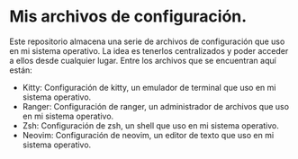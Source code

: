 # Mis archivos de configuración.

Este repositorio almacena una serie de archivos de configuración que uso en mi sistema operativo. La idea es tenerlos centralizados y poder acceder a ellos desde cualquier lugar. Entre los archivos que se encuentran aquí están:

- Kitty: Configuración de kitty, un emulador de terminal que uso en mi sistema operativo.
- Ranger: Configuración de ranger, un administrador de archivos que uso en mi sistema operativo.
- Zsh: Configuración de zsh, un shell que uso en mi sistema operativo.
- Neovim: Configuración de neovim, un editor de texto que uso en mi sistema operativo.

